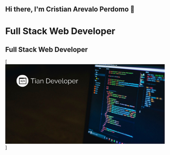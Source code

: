 ## Hi there, I'm Cristian Arevalo Perdomo 👋

Full Stack Web Developer
============================

Full Stack Web Developer
-------------------

[![banner-git.png](./img/BannerAmplio.jpg)]

<!--
**tian-dev1/tian-dev1** is a ✨ _special_ ✨ repository because its `README.md` (this file) appears on your GitHub profile.

Here are some ideas to get you started:

- 🔭 I’m currently working on ...
- 🌱 I’m currently learning ...
- 👯 I’m looking to collaborate on ...
- 🤔 I’m looking for help with ...
- 💬 Ask me about ...
- 📫 How to reach me: ...
- 😄 Pronouns: ...
- ⚡ Fun fact: ...
-->
